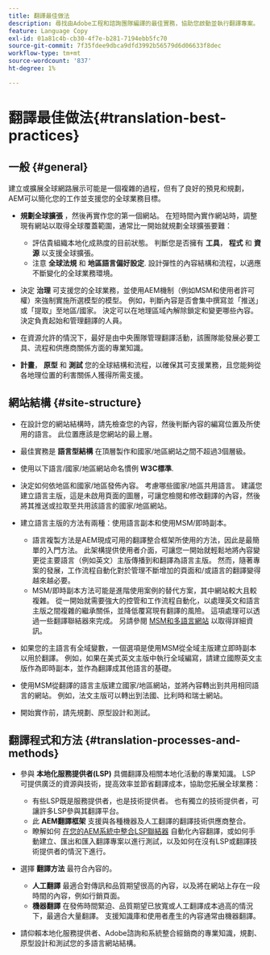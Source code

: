 ```yaml
---
title: 翻譯最佳做法
description: 尋找由Adobe工程和諮詢團隊編譯的最佳實務，協助您啟動並執行翻譯專案。
feature: Language Copy
exl-id: 01a81c4b-cb30-4f7e-b281-7194ebb5fc70
source-git-commit: 7f35fdee9dbca9dfd3992b56579d6d06633f8dec
workflow-type: tm+mt
source-wordcount: '837'
ht-degree: 1%

---
```


# 翻譯最佳做法{#translation-best-practices}

## 一般 {#general}

建立或擴展全球網路展示可能是一個複雜的過程，但有了良好的預見和規劃，AEM可以簡化您的工作並支援您的全球業務目標。

* **規劃全球擴張** ，然後再實作您的第一個網站。 在短時間內實作網站時，調整現有網站以取得全球覆蓋範圍，通常比一開始就規劃全球擴張要難：

   * 評估貴組織本地化成熟度的目前狀態。 判斷您是否擁有 **工具**， **程式** 和 **資源** 以支援全球擴張。
   * 注意 **全球法規** 和 **地區語言偏好設定**. 設計彈性的內容結構和流程，以適應不斷變化的全球業務環境。

* 決定 **治理** 可支援您的全球業務，並使用AEM機制（例如MSM和使用者許可權）來強制實施所選模型的模型。 例如，判斷內容是否會集中撰寫並「推送」或「提取」至地區/國家。 決定可以在地理區域內解除鎖定和變更哪些內容。 決定負責起始和管理翻譯的人員。
* 在資源允許的情況下，最好是由中央團隊管理翻譯活動，該團隊能發展必要工具、流程和供應商關係方面的專業知識。
* **計畫**， **原型** 和 **測試** 您的全球結構和流程，以確保其可支援業務，且您能夠從各地理位置的利害關係人獲得所需支援。

## 網站結構 {#site-structure}

* 在設計您的網站結構時，請先檢查您的內容，然後判斷內容的編寫位置及所使用的語言。 此位置應該是您網站的最上層。
* 最佳實務是 **語言型結構** 在頂層製作和國家/地區網站之間不超過3個層級。
* 使用以下語言/國家/地區網站命名慣例 **W3C標準**.
* 決定如何依地區和國家/地區發佈內容。 考慮哪些國家/地區共用語言。 建議您建立語言主版，這是未啟用頁面的圖層，可讓您檢閱和修改翻譯的內容，然後將其推送或拉取至共用該語言的國家/地區網站。
* 建立語言主版的方法有兩種：使用語言副本和使用MSM/即時副本。

   * 語言複製方法是AEM現成可用的翻譯整合框架所使用的方法，因此是最簡單的入門方法。 此架構提供使用者介面，可讓您一開始就輕鬆地將內容變更從主要語言（例如英文）主版傳播到和翻譯為語言主版。 然而，隨著專案的發展，工作流程自動化對於管理不斷增加的頁面和/或語言的翻譯變得越來越必要。
   * MSM/即時副本方法可能是進階使用案例的替代方案，其中網站較大且較複雜。 從一開始就需要強大的控管和工作流程自動化，以處理英文和語言主版之間複雜的繼承關係，並降低覆寫現有翻譯的風險。 這項處理可以透過一些翻譯聯結器來完成。 另請參閱 [MSM和多語言網站](/help/sites-administering/msm-best-practices.md#msm-and-multilingual-websites) 以取得詳細資訊。

* 如果您的主語言有全域變數，一個選項是使用MSM從全域主版建立即時副本以用於翻譯。 例如，如果在美式英文主版中執行全域編寫，請建立國際英文主版作為即時副本，並作為翻譯成其他語言的基礎。
* 使用MSM從翻譯的語言主版建立國家/地區網站，並將內容轉出到共用相同語言的網站。 例如，法文主版可以轉出到法國、比利時和瑞士網站。
* 開始實作前，請先規劃、原型設計和測試。

## 翻譯程式和方法 {#translation-processes-and-methods}

* 參與 **本地化服務提供者(LSP)** 具備翻譯及相關本地化活動的專業知識。 LSP可提供廣泛的資源與技術，提高效率並節省翻譯成本，協助您拓展全球業務：

   * 有些LSP既是服務提供者，也是技術提供者。 也有獨立的技術提供者，可讓許多LSP參與其翻譯平台。
   * 此 **AEM翻譯框架** 支援與各種機器及人工翻譯的翻譯技術供應商整合。
   * 瞭解如何 [在您的AEM系統中整合LSP聯結器](/help/sites-administering/translation.md) 自動化內容翻譯，或如何手動建立、匯出和匯入翻譯專案以進行測試，以及如何在沒有LSP或翻譯技術提供者的情況下進行。

* 選擇 **翻譯方法** 最符合內容的。

   * **人工翻譯** 最適合對傳訊和品質期望很高的內容，以及將在網站上存在一段時間的內容，例如行銷頁面。
   * **機器翻譯** 在發佈時間緊迫、品質期望已放寬或人工翻譯成本過高的情況下，最適合大量翻譯。 支援知識庫和使用者產生的內容通常由機器翻譯。

* 請仰賴本地化服務提供者、Adobe諮詢和系統整合經銷商的專業知識，規劃、原型設計和測試您的多語言網站結構。
